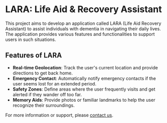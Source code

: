 # LARA: Life Aid & Recovery Assistant

This project aims to develop an application called LARA (Life Aid Recovery Assistant) to assist individuals with dementia in navigating their daily lives. The application provides various features and functionalities to support users in such situations.

## Features of LARA
- **Real-time Geolocation**: Track the user's current location and provide directions to get back home.
- **Emergency Contact**: Automatically notify emergency contacts if the user seems lost for an extended period.
- **Safety Zones**: Define areas where the user frequently visits and get alerted if they wander off too far.
- **Memory Aids**: Provide photos or familiar landmarks to help the user recognize their surroundings.

For more information or support, please [contact us](#).
